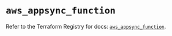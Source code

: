 # `aws_appsync_function`

Refer to the Terraform Registry for docs: [`aws_appsync_function`](https://registry.terraform.io/providers/hashicorp/aws/5.69.0/docs/resources/appsync_function).

